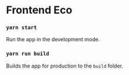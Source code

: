 # Frontend Eco

### `yarn start`

Run the app in the development mode.

### `yarn run build`

Builds the app for production to the `build` folder.
